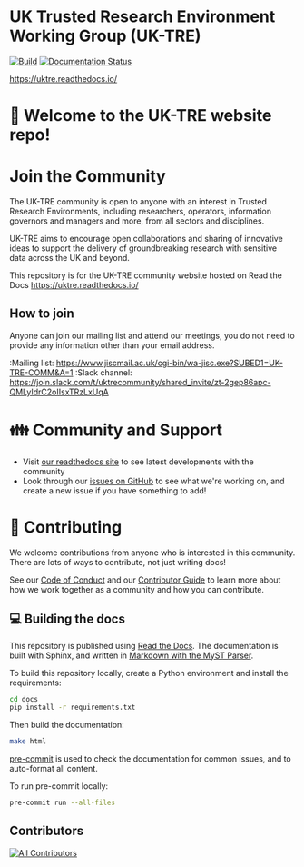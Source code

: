 # UK Trusted Research Environment Working Group (UK-TRE)

[![Build](https://github.com/uk-tre/website/actions/workflows/build.yml/badge.svg)](https://github.com/uk-tre/website/actions/workflows/build.yml)
[![Documentation Status](https://readthedocs.org/projects/uktre/badge/?version=latest)](https://uktre.readthedocs.io/en/latest/?badge=latest)

https://uktre.readthedocs.io/

# :wave: Welcome to the UK-TRE website repo!

# Join the Community

The UK-TRE community is open to anyone with an interest in Trusted Research Environments, including researchers, operators, information governors and managers and more, from all sectors and disciplines.

UK-TRE aims to encourage open collaborations and sharing of innovative ideas to support the delivery of groundbreaking research with sensitive data across the UK and beyond.

This repository is for the UK-TRE community website hosted on Read the Docs https://uktre.readthedocs.io/

## How to join

Anyone can join our mailing list and attend our meetings, you do not need to provide any information other than your email address.

:Mailing list: https://www.jiscmail.ac.uk/cgi-bin/wa-jisc.exe?SUBED1=UK-TRE-COMM&A=1
:Slack channel: https://join.slack.com/t/uktrecommunity/shared_invite/zt-2gep86apc-QMLyIdrC2oIIsxTRzLxUqA

# :family: Community and Support

- Visit [our readthedocs site](https://uktre.readthedocs.io/en/latest/index.html) to see latest developments with the community
- Look through our [issues on GitHub](https://github.com/uktre/website/issues) to see what we're working on, and create a new issue if you have something to add!

# :handshake: Contributing

We welcome contributions from anyone who is interested in this community.
There are lots of ways to contribute, not just writing docs!

See our [Code of Conduct](CODE_OF_CONDUCT.md) and our [Contributor Guide](CONTRIBUTING.md) to learn more about how we work together as a community and how you can contribute.

## :computer: Building the docs

This repository is published using [Read the Docs](https://uktre.readthedocs.io/).
The documentation is built with Sphinx, and written in [Markdown with the MyST Parser](https://myst-parser.readthedocs.io/).

To build this repository locally, create a Python environment and install the requirements:

```sh
cd docs
pip install -r requirements.txt
```

Then build the documentation:

```sh
make html
```

[pre-commit](https://pre-commit.com/) is used to check the documentation for common issues, and to auto-format all content.

To run pre-commit locally:

```sh
pre-commit run --all-files
```

## Contributors

<!-- ALL-CONTRIBUTORS-LIST:START - Do not remove or modify this section -->
<!-- prettier-ignore-start -->
<!-- markdownlint-disable -->

<!-- markdownlint-restore -->
<!-- prettier-ignore-end -->

<!-- ALL-CONTRIBUTORS-LIST:END -->

<!-- ALL-CONTRIBUTORS-BADGE:START - Do not remove or modify this section -->

[![All Contributors](https://img.shields.io/badge/all_contributors-13-orange.svg?style=flat-square)](#contributors)

<!-- ALL-CONTRIBUTORS-BADGE:END -->
